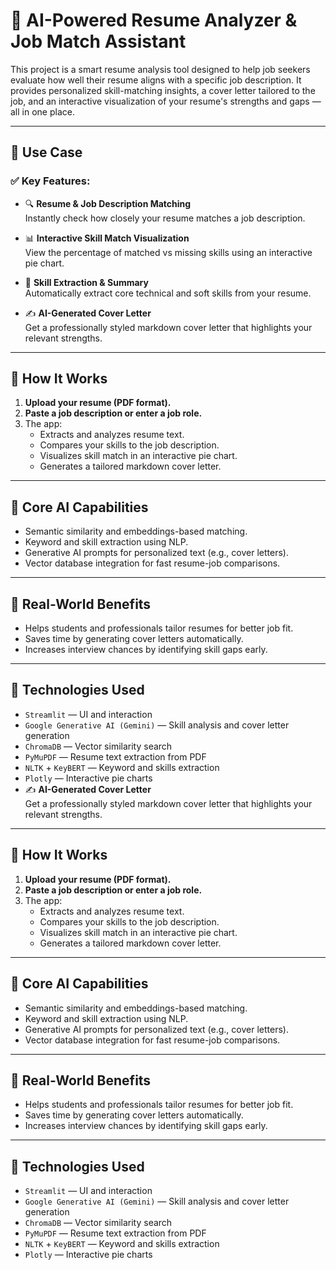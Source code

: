 # 📄 AI-Powered Resume Analyzer & Job Match Assistant

This project is a smart resume analysis tool designed to help job seekers evaluate how well their resume aligns with a specific job description. It provides personalized skill-matching insights, a cover letter tailored to the job, and an interactive visualization of your resume's strengths and gaps — all in one place.

---

## 💼 Use Case

### ✅ Key Features:

- 🔍 **Resume & Job Description Matching**  
  Instantly check how closely your resume matches a job description.

- 📊 **Interactive Skill Match Visualization**  
  View the percentage of matched vs missing skills using an interactive pie chart.

- 🧠 **Skill Extraction & Summary**  
  Automatically extract core technical and soft skills from your resume.

- ✍️ **AI-Generated Cover Letter**  
  Get a professionally styled markdown cover letter that highlights your relevant strengths.

---

## 🧠 How It Works

1. **Upload your resume (PDF format).**
2. **Paste a job description or enter a job role.**
3. The app:
   - Extracts and analyzes resume text.
   - Compares your skills to the job description.
   - Visualizes skill match in an interactive pie chart.
   - Generates a tailored markdown cover letter.

---

## 🧪 Core AI Capabilities

- Semantic similarity and embeddings-based matching.
- Keyword and skill extraction using NLP.
- Generative AI prompts for personalized text (e.g., cover letters).
- Vector database integration for fast resume-job comparisons.

---
## 📌 Real-World Benefits
- Helps students and professionals tailor resumes for better job fit.
- Saves time by generating cover letters automatically.
- Increases interview chances by identifying skill gaps early.

---
## 🧩 Technologies Used
- `Streamlit` — UI and interaction
- `Google Generative AI (Gemini)` — Skill analysis and cover letter generation
- `ChromaDB` — Vector similarity search
- `PyMuPDF` — Resume text extraction from PDF
- `NLTK` + `KeyBERT` — Keyword and skills extraction
- `Plotly` — Interactive pie charts
- ✍️ **AI-Generated Cover Letter**  
  Get a professionally styled markdown cover letter that highlights your relevant strengths.

---

## 🧠 How It Works

1. **Upload your resume (PDF format).**
2. **Paste a job description or enter a job role.**
3. The app:
   - Extracts and analyzes resume text.
   - Compares your skills to the job description.
   - Visualizes skill match in an interactive pie chart.
   - Generates a tailored markdown cover letter.

---

## 🧪 Core AI Capabilities

- Semantic similarity and embeddings-based matching.
- Keyword and skill extraction using NLP.
- Generative AI prompts for personalized text (e.g., cover letters).
- Vector database integration for fast resume-job comparisons.

---
## 📌 Real-World Benefits
- Helps students and professionals tailor resumes for better job fit.
- Saves time by generating cover letters automatically.
- Increases interview chances by identifying skill gaps early.

---
## 🧩 Technologies Used
- `Streamlit` — UI and interaction
- `Google Generative AI (Gemini)` — Skill analysis and cover letter generation
- `ChromaDB` — Vector similarity search
- `PyMuPDF` — Resume text extraction from PDF
- `NLTK` + `KeyBERT` — Keyword and skills extraction
- `Plotly` — Interactive pie charts
